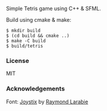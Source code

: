 Simple Tetris game using C++ & SFML.

Build using cmake & make:

```
$ mkdir build
$ (cd build && cmake ..)
$ make -C build
$ build/tetris
```

### License
MIT

### Acknowledgements
Font: [Joystix](https://www.1001fonts.com/joystix-font.html) by [Raymond Larabie](https://www.1001fonts.com/users/typodermic/)
